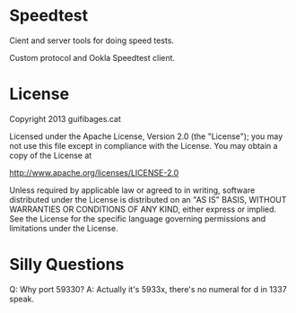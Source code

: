 # Speedtest

Cient and server tools for doing speed tests.

Custom protocol and Ookla Speedtest client.

# License

Copyright 2013 guifibages.cat

Licensed under the Apache License, Version 2.0 (the "License");
you may not use this file except in compliance with the License.
You may obtain a copy of the License at

  http://www.apache.org/licenses/LICENSE-2.0

Unless required by applicable law or agreed to in writing, software
distributed under the License is distributed on an "AS IS" BASIS,
WITHOUT WARRANTIES OR CONDITIONS OF ANY KIND, either express or implied.
See the License for the specific language governing permissions and
limitations under the License.

# Silly Questions
Q: Why port 59330?
A: Actually it's 5933x, there's no numeral for d in 1337 speak.